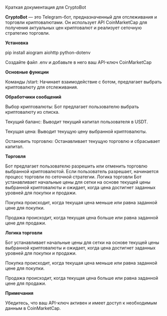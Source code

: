 Краткая документация для CryptoBot


**CryptoBot** — это Telegram-бот, предназначенный для отслеживания и торговли криптовалютами. 
Он использует API CoinMarketCap для получения актуальных цен криптовалют и реализует сеточную стратегию торговли.


**Установка**

pip install aiogram aiohttp python-dotenv

Создайте файл .env и добавьте в него ваш API-ключ CoinMarketCap


**Основные функции**

Команды
/start: Начинает взаимодействие с ботом, предлагает выбрать криптовалюту для отслеживания.


**Обработчики сообщений**

Выбор криптовалюты: Бот предлагает пользователю выбрать криптовалюту из списка.

Текущий баланс: Выводит текущий капитал пользователя в USDT.

Текущая цена: Выводит текущую цену выбранной криптовалюты.

Остановить торговлю: Останавливает текущую торговлю и сбрасывает капитал.


**Торговля**

Бот предлагает пользователю разрешить или отменить торговлю выбранной криптовалютой. Если пользователь разрешает, начинается процесс торговли по сеточной стратегии.
Логика торговли
Бот устанавливает начальные цены для сетки на основе текущей цены выбранной криптовалюты и ожидает, когда цена достигнет заданных уровней для покупки и продажи.

Покупка происходит, когда текущая цена меньше или равна заданной цене для покупки.

Продажа происходит, когда текущая цена больше или равна заданной цене для продажи.


**Логика торговли**

Бот устанавливает начальные цены для сетки на основе текущей цены выбранной криптовалюты и ожидает, когда цена достигнет заданных уровней для покупки и продажи.

Покупка происходит, когда текущая цена меньше или равна заданной цене для покупки.

Продажа происходит, когда текущая цена больше или равна заданной цене для продажи.


**Примечания**

Убедитесь, что ваш API-ключ активен и имеет доступ к необходимым данным в CoinMarketCap.

